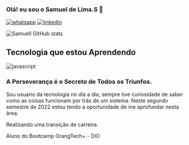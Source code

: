 ### Olá! eu sou o Samuel de Lima.S 👋

[![whatsapp](https://img.shields.io/badge/WhatsApp-25D366?style=for-the-badge&logo=whatsapp&logoColor=white)](https://wa.me/5491176375108)
[![linkedin](https://img.shields.io/badge/LinkedIn-0077B5?style=for-the-badge&logo=linkedin&logoColor=white)](https://www.linkedin.com/in/samuel-lima-598964253/)

![Samuell GitHub stats](https://github-readme-stats.vercel.app/api?username=samuellimas&show_icons=true&theme=dracula)

## Tecnologia que estou Aprendendo
![javascript](https://img.shields.io/badge/JavaScript-F7DF1E?style=for-the-badge&logo=javascript&logoColor=black)


### A Perseverança é o Secreto de Todos os Triunfos.

Sou usuario da tecnologia no dia a dia, sempre tive curiosidade de saber como as coisas 
funcionam por trás de um sistema. Neste segundo semestre de 2022 estou tendo a oportunidade de me aprofundar nesta
área.

Realizando uma transição de carreira.

Aluno do Bootcamp OrangTech+ - DIO
